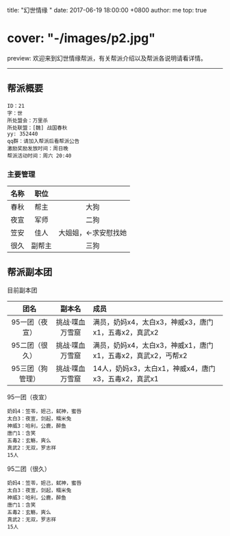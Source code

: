 ﻿title: "幻世情缘 "
date: 2017-06-19 18:00:00 +0800
author: me
top: true
# cover: "-/images/p2.jpg"
preview: 欢迎来到幻世情缘帮派，有关帮派介绍以及帮派各说明请看详情。

---

## 帮派概要

```text
ID：21
字：世
所处盟会：万里杀
所处联盟：[魏] 战国春秋
yy: 352440
qq群：请加入帮派后看帮派公告
激励奖励发放时间：周日晚
帮派活动时间：周六 20:40
```

### 主要管理

|名称|职位||
|:--:|:--:|:--:|
|春秋|帮主|大狗|
|夜宣|军师|二狗|
|笠安|佳人|大姐姐，←求安慰找她|
|很久|副帮主|三狗|

## 帮派副本团

目前副本团

|团名|副本名|成员|
|:--:|:--:|:--|
|95一团（夜宣）|挑战·喋血万雪窟|满员，奶妈x4，太白x3，神威x3，唐门x1，五毒x2，真武x2|
|95二团（很久）|挑战·喋血万雪窟|满员，奶妈x4，太白x3，神威x1，唐门x1，五毒x2，真武x2，丐帮x2|
|95三团（狗管理）|挑战·喋血万雪窟|14人，奶妈x3，太白x1，神威x4，唐门x3，五毒x2，真武x1|

95一团（夜宣）

```text
奶妈4：笠苓，妲己，弑神，蜜唇
太白3：夜宣，剑起，糯米兔
神威3：哈利，公鹿，醉鱼
唐门1：含笑
五毒2：玄觞，爽么
真武2：无双，罗志祥
15人
```

95二团（很久）

```text
奶妈4：笠苓，妲己，弑神，蜜唇
太白3：夜宣，剑起，糯米兔
神威3：哈利，公鹿，醉鱼
唐门1：含笑
五毒2：玄觞，爽么
真武2：无双，罗志祥
15人
```
